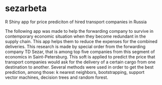 # sezarbeta
R Shiny app for price prediciton of hired transport companies in Russia

The following app was made to help the forwarding company to survive in contemporary economic situation when they become redundant in the supply chain. 
This app helps them to reduce the expenses for the combined deliveries. 
This research is made by special order from the forwarding company TD Sezar, that is among top five companies from this segment of economics in Saint-Petersburg.
This soft is applied to predict the price that transport companies would ask for the delivery of a certain cargo from one destination to another. Several methods were used in order to get the best prediction, among those: k nearest neighbors, bootstrapping, support vector machines, decision trees and random forest.
